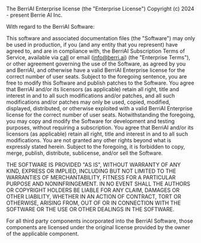 
The BerriAI Enterprise license (the "Enterprise License")
Copyright (c) 2024 - present Berrie AI Inc.

With regard to the BerriAI Software:

This software and associated documentation files (the "Software") may only be
used in production, if you (and any entity that you represent) have agreed to,
and are in compliance with, the BerriAI Subscription Terms of Service, available
via [call](https://calendly.com/d/4mp-gd3-k5k/mishikallm-1-1-onboarding-chat) or email (info@berri.ai) (the "Enterprise Terms"), or other
agreement governing the use of the Software, as agreed by you and BerriAI,
and otherwise have a valid BerriAI Enterprise license for the
correct number of user seats. Subject to the foregoing sentence, you are free to
modify this Software and publish patches to the Software. You agree that BerriAI
and/or its licensors (as applicable) retain all right, title and interest in and
to all such modifications and/or patches, and all such modifications and/or
patches may only be used, copied, modified, displayed, distributed, or otherwise
exploited with a valid BerriAI Enterprise license for the  correct
number of user seats.  Notwithstanding the foregoing, you may copy and modify
the Software for development and testing purposes, without requiring a
subscription.  You agree that BerriAI and/or its licensors (as applicable) retain
all right, title and interest in and to all such modifications.  You are not
granted any other rights beyond what is expressly stated herein.  Subject to the
foregoing, it is forbidden to copy, merge, publish, distribute, sublicense,
and/or sell the Software.

THE SOFTWARE IS PROVIDED "AS IS", WITHOUT WARRANTY OF ANY KIND, EXPRESS OR
IMPLIED, INCLUDING BUT NOT LIMITED TO THE WARRANTIES OF MERCHANTABILITY,
FITNESS FOR A PARTICULAR PURPOSE AND NONINFRINGEMENT. IN NO EVENT SHALL THE
AUTHORS OR COPYRIGHT HOLDERS BE LIABLE FOR ANY CLAIM, DAMAGES OR OTHER
LIABILITY, WHETHER IN AN ACTION OF CONTRACT, TORT OR OTHERWISE, ARISING FROM,
OUT OF OR IN CONNECTION WITH THE SOFTWARE OR THE USE OR OTHER DEALINGS IN THE
SOFTWARE.

For all third party components incorporated into the BerriAI Software, those
components are licensed under the original license provided by the owner of the
applicable component.